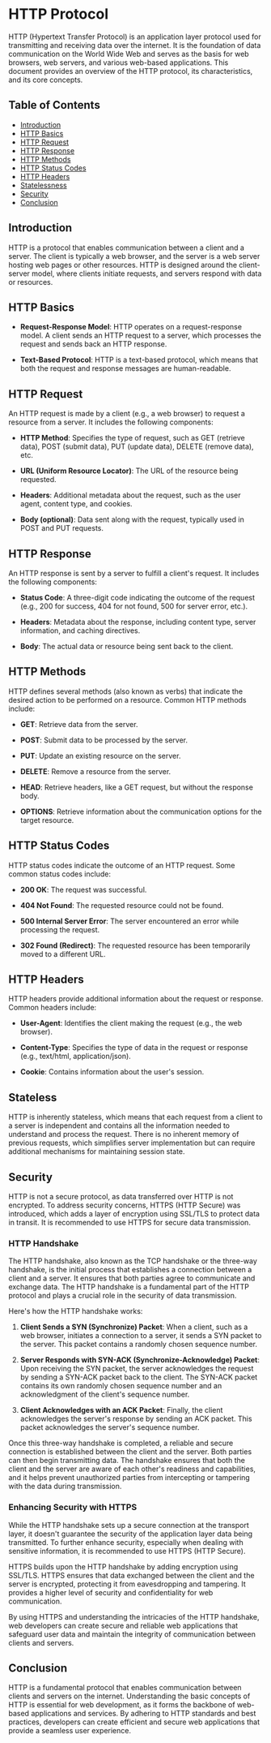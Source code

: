 # HTTP Protocol

HTTP (Hypertext Transfer Protocol) is an application layer protocol used for transmitting and receiving data over the internet. It is the foundation of data communication on the World Wide Web and serves as the basis for web browsers, web servers, and various web-based applications. This document provides an overview of the HTTP protocol, its characteristics, and its core concepts.

## Table of Contents

- [Introduction](#introduction)
- [HTTP Basics](#http-basics)
- [HTTP Request](#http-request)
- [HTTP Response](#http-response)
- [HTTP Methods](#http-methods)
- [HTTP Status Codes](#http-status-codes)
- [HTTP Headers](#http-headers)
- [Statelessness](#statelessness)
- [Security](#security)
- [Conclusion](#conclusion)

## Introduction

HTTP is a protocol that enables communication between a client and a server. The client is typically a web browser, and the server is a web server hosting web pages or other resources. HTTP is designed around the client-server model, where clients initiate requests, and servers respond with data or resources.

## HTTP Basics

- **Request-Response Model**: HTTP operates on a request-response model. A client sends an HTTP request to a server, which processes the request and sends back an HTTP response.

- **Text-Based Protocol**: HTTP is a text-based protocol, which means that both the request and response messages are human-readable.

## HTTP Request

An HTTP request is made by a client (e.g., a web browser) to request a resource from a server. It includes the following components:

- **HTTP Method**: Specifies the type of request, such as GET (retrieve data), POST (submit data), PUT (update data), DELETE (remove data), etc.

- **URL (Uniform Resource Locator)**: The URL of the resource being requested.

- **Headers**: Additional metadata about the request, such as the user agent, content type, and cookies.

- **Body (optional)**: Data sent along with the request, typically used in POST and PUT requests.

## HTTP Response

An HTTP response is sent by a server to fulfill a client's request. It includes the following components:

- **Status Code**: A three-digit code indicating the outcome of the request (e.g., 200 for success, 404 for not found, 500 for server error, etc.).

- **Headers**: Metadata about the response, including content type, server information, and caching directives.

- **Body**: The actual data or resource being sent back to the client.

## HTTP Methods

HTTP defines several methods (also known as verbs) that indicate the desired action to be performed on a resource. Common HTTP methods include:

- **GET**: Retrieve data from the server.

- **POST**: Submit data to be processed by the server.

- **PUT**: Update an existing resource on the server.

- **DELETE**: Remove a resource from the server.

- **HEAD**: Retrieve headers, like a GET request, but without the response body.

- **OPTIONS**: Retrieve information about the communication options for the target resource.

## HTTP Status Codes

HTTP status codes indicate the outcome of an HTTP request. Some common status codes include:

- **200 OK**: The request was successful.

- **404 Not Found**: The requested resource could not be found.

- **500 Internal Server Error**: The server encountered an error while processing the request.

- **302 Found (Redirect)**: The requested resource has been temporarily moved to a different URL.

## HTTP Headers

HTTP headers provide additional information about the request or response. Common headers include:

- **User-Agent**: Identifies the client making the request (e.g., the web browser).

- **Content-Type**: Specifies the type of data in the request or response (e.g., text/html, application/json).

- **Cookie**: Contains information about the user's session.

## Stateless

HTTP is inherently stateless, which means that each request from a client to a server is independent and contains all the information needed to understand and process the request. There is no inherent memory of previous requests, which simplifies server implementation but can require additional mechanisms for maintaining session state.

## Security

HTTP is not a secure protocol, as data transferred over HTTP is not encrypted. To address security concerns, HTTPS (HTTP Secure) was introduced, which adds a layer of encryption using SSL/TLS to protect data in transit. It is recommended to use HTTPS for secure data transmission.

### HTTP Handshake

The HTTP handshake, also known as the TCP handshake or the three-way handshake, is the initial process that establishes a connection between a client and a server. It ensures that both parties agree to communicate and exchange data. The HTTP handshake is a fundamental part of the HTTP protocol and plays a crucial role in the security of data transmission.

Here's how the HTTP handshake works:

1. **Client Sends a SYN (Synchronize) Packet**: When a client, such as a web browser, initiates a connection to a server, it sends a SYN packet to the server. This packet contains a randomly chosen sequence number.

2. **Server Responds with SYN-ACK (Synchronize-Acknowledge) Packet**: Upon receiving the SYN packet, the server acknowledges the request by sending a SYN-ACK packet back to the client. The SYN-ACK packet contains its own randomly chosen sequence number and an acknowledgment of the client's sequence number.

3. **Client Acknowledges with an ACK Packet**: Finally, the client acknowledges the server's response by sending an ACK packet. This packet acknowledges the server's sequence number.

Once this three-way handshake is completed, a reliable and secure connection is established between the client and the server. Both parties can then begin transmitting data. The handshake ensures that both the client and the server are aware of each other's readiness and capabilities, and it helps prevent unauthorized parties from intercepting or tampering with the data during transmission.

### Enhancing Security with HTTPS

While the HTTP handshake sets up a secure connection at the transport layer, it doesn't guarantee the security of the application layer data being transmitted. To further enhance security, especially when dealing with sensitive information, it is recommended to use HTTPS (HTTP Secure).

HTTPS builds upon the HTTP handshake by adding encryption using SSL/TLS. HTTPS ensures that data exchanged between the client and the server is encrypted, protecting it from eavesdropping and tampering. It provides a higher level of security and confidentiality for web communication.

By using HTTPS and understanding the intricacies of the HTTP handshake, web developers can create secure and reliable web applications that safeguard user data and maintain the integrity of communication between clients and servers.

## Conclusion

HTTP is a fundamental protocol that enables communication between clients and servers on the internet. Understanding the basic concepts of HTTP is essential for web development, as it forms the backbone of web-based applications and services. By adhering to HTTP standards and best practices, developers can create efficient and secure web applications that provide a seamless user experience.
